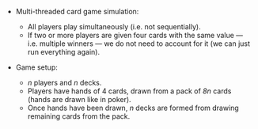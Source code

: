 - Multi-threaded card game simulation:
  - All players play simultaneously (i.e. not sequentially).
  - If two or more players are given four cards with the same value — i.e. multiple winners — we do not need to account for it (we can just run everything again).

- Game setup:
  - *n* players and *n* decks.
  - Players have hands of 4 cards, drawn from a pack of *8n* cards (hands are drawn like in poker).
  - Once hands have been drawn, *n* decks are formed from drawing remaining cards from the pack.
